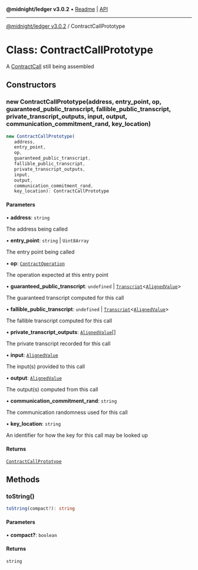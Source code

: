 **@midnight/ledger v3.0.2** • [Readme](../README.md) \| [API](../globals.md)

***

[@midnight/ledger v3.0.2](../README.md) / ContractCallPrototype

# Class: ContractCallPrototype

A [ContractCall](ContractCall.md) still being assembled

## Constructors

### new ContractCallPrototype(address, entry_point, op, guaranteed_public_transcript, fallible_public_transcript, private_transcript_outputs, input, output, communication_commitment_rand, key_location)

```ts
new ContractCallPrototype(
   address, 
   entry_point, 
   op, 
   guaranteed_public_transcript, 
   fallible_public_transcript, 
   private_transcript_outputs, 
   input, 
   output, 
   communication_commitment_rand, 
   key_location): ContractCallPrototype
```

#### Parameters

• **address**: `string`

The address being called

• **entry\_point**: `string` \| `Uint8Array`

The entry point being called

• **op**: [`ContractOperation`](ContractOperation.md)

The operation expected at this entry point

• **guaranteed\_public\_transcript**: `undefined` \| [`Transcript`](../type-aliases/Transcript.md)\<[`AlignedValue`](../type-aliases/AlignedValue.md)\>

The guaranteed transcript computed
for this call

• **fallible\_public\_transcript**: `undefined` \| [`Transcript`](../type-aliases/Transcript.md)\<[`AlignedValue`](../type-aliases/AlignedValue.md)\>

The fallible transcript computed for
this call

• **private\_transcript\_outputs**: [`AlignedValue`](../type-aliases/AlignedValue.md)[]

The private transcript recorded for
this call

• **input**: [`AlignedValue`](../type-aliases/AlignedValue.md)

The input(s) provided to this call

• **output**: [`AlignedValue`](../type-aliases/AlignedValue.md)

The output(s) computed from this call

• **communication\_commitment\_rand**: `string`

The communication randomness used
for this call

• **key\_location**: `string`

An identifier for how the key for this call may be
looked up

#### Returns

[`ContractCallPrototype`](ContractCallPrototype.md)

## Methods

### toString()

```ts
toString(compact?): string
```

#### Parameters

• **compact?**: `boolean`

#### Returns

`string`
